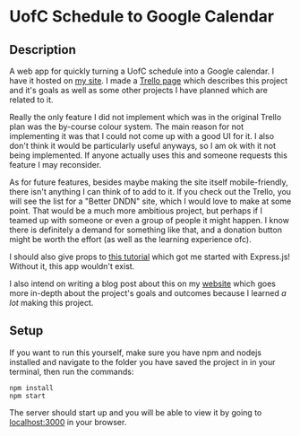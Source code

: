 # UofC Schedule to Google Calendar

## Description

A web app for quickly turning a UofC schedule into a Google calendar. I have it hosted on [my site](http://schedule.blakemealey.ca). I made a [Trello page](https://trello.com/b/uSXlQs6L/uofc-course-planning-tools) which describes this project and it's goals as well as some other projects I have planned which are related to it.

Really the only feature I did not implement which was in the original Trello plan was the by-course colour system. The main reason for not implementing it was that I could not come up with a good UI for it. I also don't think it would be particularly useful anyways, so I am ok with it not being implemented. If anyone actually uses this and someone requests this feature I may reconsider.

As for future features, besides maybe making the site itself mobile-friendly, there isn't anything I can think of to add to it. If you check out the Trello, you will see the list for a "Better DNDN" site, which I would love to make at some point. That would be a much more ambitious project, but perhaps if I teamed up with someone or even a group of people it might happen. I know there is definitely a demand for something like that, and a donation button might be worth the effort (as well as the learning experience ofc).

I should also give props to [this tutorial](http://cwbuecheler.com/web/tutorials/2013/node-express-mongo/) which got me started with Express.js! Without it, this app wouldn't exist.

I also intend on writing a blog post about this on my [website](http://blakemealey.ca) which goes more in-depth about the project's goals and outcomes because I learned _a lot_ making this project.

## Setup

If you want to run this yourself, make sure you have npm and nodejs installed and navigate to the folder you have saved the project in in your terminal, then run the commands:

	npm install
	npm start

The server should start up and you will be able to view it by going to [localhost:3000](http://localhost:3000) in your browser.